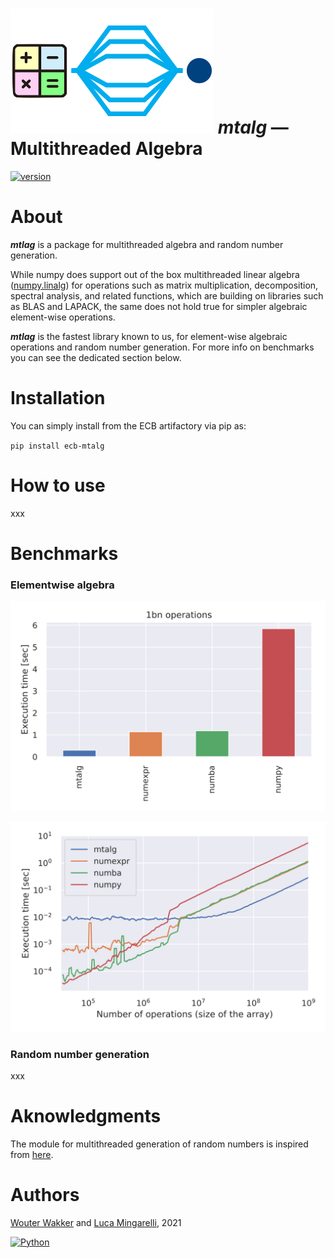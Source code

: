 # ![](mtalg/__res/_MTA.png) *mtalg* — Multithreaded Algebra 

[![version](https://img.shields.io/badge/version-0.0.1-success.svg)](#)

# About

***mtlag*** is a package for multithreaded algebra and random number generation.

While numpy does support out of the box multithreaded linear algebra 
([numpy.linalg](https://numpy.org/doc/stable/reference/routines.linalg.html)) 
for operations such as matrix multiplication, decomposition, spectral analysis, 
and related functions, which are building on libraries such as BLAS and LAPACK, 
the same does not hold true for simpler algebraic element-wise operations.

***mtlag*** is the fastest library known to us, for element-wise algebraic operations 
and random number generation. For more info on benchmarks you can see the dedicated section below.

# Installation

You can simply install from the ECB artifactory via pip as:

`pip install ecb-mtalg`

# How to use

xxx

# Benchmarks

### Elementwise algebra
![](mtalg/__res/benchmark/benchmark_add_BARS.svg)


![](mtalg/__res/benchmark/benchmark_add.svg)

### Random number generation

xxx

# Aknowledgments

The module for multithreaded generation of random numbers is inspired from [here](https://numpy.org/doc/stable/reference/random/multithreading.html).  

# Authors
[Wouter Wakker](https://gitlab.sofa.dev/Wouter.Wakker) 
and [Luca Mingarelli](https://gitlab.sofa.dev/Luca.Mingarelli), 
2021

[![Python](https://img.shields.io/static/v1?label=made%20with&message=Python&color=blue&style=for-the-badge&logo=Python&logoColor=white)](#)
